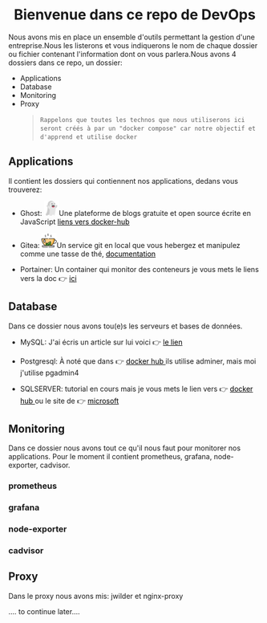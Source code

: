 # <h1 style="text-align:center">Bienvenue dans ce repo de DevOps</h1>

Nous avons mis en place un ensemble d'outils permettant la gestion d'une entreprise.Nous les listerons et vous indiquerons le nom de chaque dossier ou fichier contenant l'information dont on vous parlera.Nous avons 4 dossiers dans ce repo, un dossier:

- Applications
- Database
- Monitoring
- Proxy
  > `Rappelons que toutes les technos que nous utiliserons ici seront créés à par un "docker compose" car notre objectif et d'apprend et utilise docker`

## Applications

Il contient les dossiers qui contiennent nos applications, dedans vous trouverez:

- Ghost: <img src="img/ghost.png" alt="drawing" style="width:30px; height:30px"/>Une plateforme de blogs gratuite et open source écrite en JavaScript <a style="text-decoration: underline; color:black"  href="https://hub.docker.com/_/ghost"> liens vers docker-hub</a>

- Gitea: <img src="img/tea.png" alt="drawing" style="width:30px; height:30px"/>Un service git en local que vous hebergez et manipulez comme une tasse de thé, <a style="text-decoration: underline; color:black"  href="https://docs.gitea.io/en-us/install-with-docker/"> documentation</a>

- Portainer: Un container qui monitor des conteneurs je vous mets le liens vers la doc 👉 <a style="text-decoration: underline; color:black" href="https://docs.portainer.io/v/ce-2.11/start/install/agent/docker/linux#deployment"> ici</a>

## Database

Dans ce dossier nous avons tou(e)s les serveurs et bases de données.

- MySQL: J'ai écris un article sur lui voici 👉 <a style="text-decoration: underline; color:black" href="https://soowcode.github.io/docker-mysql/"> le lien</a>
- Postgresql: À noté que dans 👉 <a style="text-decoration: underline; color:black" href="https://hub.docker.com/_/postgres"> docker hub </a> ils utilise adminer, mais moi j'utilise pgadmin4

- SQLSERVER: tutorial en cours mais je vous mets le lien vers 👉 <a style="text-decoration: underline; color:black" href="https://hub.docker.com/_/microsoft-mssql-server"> docker hub </a> ou le site de 👉 <a style="text-decoration: underline; color:black" href="https://docs.microsoft.com/en-us/sql/linux/quickstart-install-connect-docker?view=sql-server-ver15&pivots=cs1-bash"> microsoft</a>

## Monitoring
Dans ce dossier nous avons tout ce qu'il nous faut pour monitorer nos applications.
Pour le moment il contient prometheus, grafana, node-exporter, cadvisor.
### prometheus
### grafana
### node-exporter
### cadvisor

## Proxy
Dans le proxy nous avons mis: jwilder et nginx-proxy

.... to continue later....
